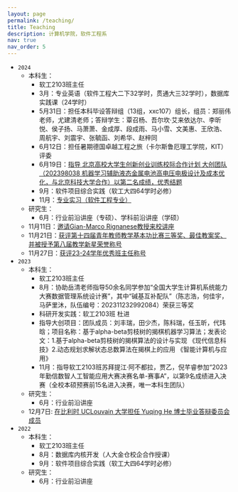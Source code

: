 ```yaml
---
layout: page
permalink: /teaching/
title: Teaching
description: 计算机学院，软件工程系
nav: true
nav_order: 5
---
```

* `2024`
  * 本科生：
    * 软工2103班主任
    * 3月：专业英语（软件工程大二下32学时，贯通大三32学时），数据库实践课（24学时）
    * 5月31日：担任本科毕设答辩组（13组，xxc107）组长，组员：郑丽伟老师，尤建清老师；答辩学生：覃召杨、吾尔坎·艾来依达尔、李昕悦、侯子扬、马萧萧、金成厚、段成雨、马小雪、文美惠、王欣浩、周航宇、刘震宇、张毓函、刘希华、赵梓同
    * 6月12日：担任暑期德国卓越工程之旅（卡尔斯鲁厄理工学院，KIT）评委
    * 6月19日：[指导 北京高校大学生创新创业训练校际合作计划 大创团队（202398038 机器学习辅助液态金属电池高电压电极设计及成本优化，与北京科技大学合作）以第二名成绩，优秀结题](https://liuxiaotong15.github.io/assets/pdf/2023srtp_results.pdf)
    * 9月：软件项目综合实践（软工大四64学时必修）
    * 11月：[专业实习（软件工程专业）](https://liuxiaotong15.github.io/assets/img/2024shixi.jpg)
  * 研究生：
    * 6月：行业前沿讲座（专硕）、学科前沿讲座（学硕）
  * 11月11日：[邀请Gian-Marco Rignanese教授来校讲座](https://liuxiaotong15.github.io/assets/img/GMR1111.jpg)
  * 11月21日：[获评第十四届青年教师教学基本功比赛三等奖、最佳教案奖、并被授予第八届教学新星荣誉称号](https://liuxiaotong15.github.io/assets/pdf/jxxx.pdf)
  * 11月27日：[获评23-24学年优秀班主任称号](https://liuxiaotong15.github.io/assets/pdf/2324youxiubanzhuren.pdf)
* `2023`
  * 本科生：
    * 软工2103班主任
    * 8月：协助岳清老师指导50余名同学参加“全国大学生计算机系统能力大赛数据管理系统设计赛”，其中“碱基互补配队”（陈志浩，何佳宇，马萨里沐，队伍编号：202311232992084）荣获三等奖
    * 科研开发实践：软工2103班 杜进
    * 指导大创项目：团队成员：刘丰瑞，田少杰，陈科瑞，任玉昕，代玮晗；项目名称：基于alpha-beta剪枝树的揭棋机器学习算法；发表论文：1.基于alpha-beta剪枝树的揭棋算法的设计与实现 《现代信息科技》2.动态规划求解状态总数算法在揭棋上的应用 《智能计算机与应用》
    * 11月：指导软工2103班苏拜提江·阿不都拉，贾乙，倪芊睿参加“2023年勤信数智人工智能应用大赛决赛名单-赛事A”，以第9名成绩进入决赛（全校本硕预赛前15名进入决赛，唯一本科生团队）
  * 研究生：
    * 6月：行业前沿讲座
  * 12月7日: [在比利时 UCLouvain 大学担任 Yuqing He 博士毕业答辩委员会成员](https://cdn.uclouvain.be/groups/cms-editors-sst/affiche-soutenance-publique-de-these-(jpeg)/Affiche%20annonce%20de%20these%20HE%20Yuqing%20corrig%C3%A9e_0.pdf)
* `2022`
  * 本科生：
    * 软工2103班主任
    * 8月：数据库内核开发（人大金仓校企合作授课）
    * 9月：软件项目综合实践（软工大四64学时必修）
  * 研究生：
    * 6月：行业前沿讲座
